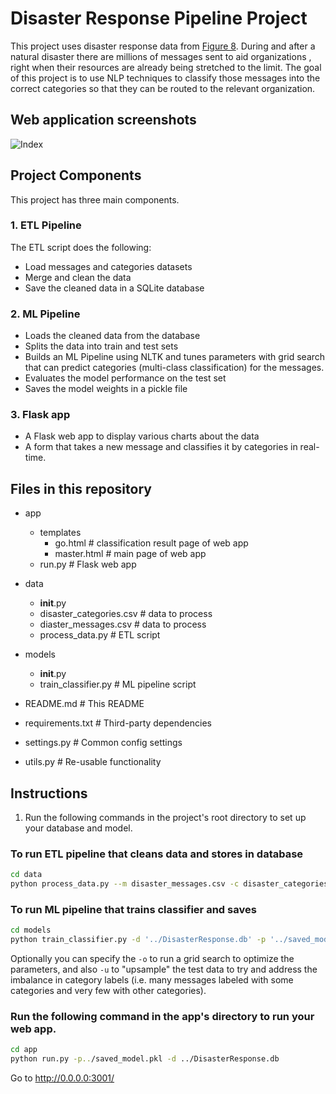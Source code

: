 # Disaster Response Pipeline Project

This project uses disaster response data from [Figure 8](https://appen.com/).
During and after a natural disaster there are millions of messages sent to aid organizations
, right when their resources are already being stretched to the limit. 
The goal of this project is to use NLP techniques to classify those messages into
the correct categories so that they can be routed to the relevant organization.

## Web application screenshots

![Index](images/screenshot1.jpg?raw=true "Dashboard 1")


## Project Components

This project has three main components.

### 1. ETL Pipeline
   
The ETL script does the following:

- Load messages and categories datasets
- Merge and clean the data
- Save the cleaned data in a SQLite database

### 2. ML Pipeline

- Loads the cleaned data from the database
- Splits the data into train and test sets
- Builds an ML Pipeline using NLTK and tunes parameters with grid search
  that can predict categories (multi-class classification) for the messages.
- Evaluates the model performance on the test set
- Saves the model weights in a pickle file

### 3. Flask app

- A Flask web app to display various charts about the data
- A form that takes a new message and classifies it by categories in real-time.

## Files in this repository 

- app
  - templates
    - go.html  # classification result page of web app
    - master.html  # main page of web app
  - run.py  # Flask web app
- data
  - __init__.py
  - disaster_categories.csv   # data to process
  - diaster_messages.csv  # data to process
  - process_data.py  # ETL script
- models
  - __init__.py 
  - train_classifier.py   # ML pipeline script
  
- README.md   # This README
- requirements.txt   # Third-party dependencies
- settings.py  # Common config settings
- utils.py   # Re-usable functionality

## Instructions

1. Run the following commands in the project's root directory to set up your database and model.
   
### To run ETL pipeline that cleans data and stores in database

```bash
cd data
python process_data.py --m disaster_messages.csv -c disaster_categories.csv --d ../DisasterResponse.db
```

### To run ML pipeline that trains classifier and saves

```bash
cd models
python train_classifier.py -d '../DisasterResponse.db' -p '../saved_model.pkl'
```

Optionally you can specify the `-o` to run a grid search to optimize the parameters, and
also `-u` to "upsample" the test data to try and address the imbalance in category labels
(i.e. many messages labeled with some categories and very few with other categories).

### Run the following command in the app's directory to run your web app.

```bash
cd app
python run.py -p../saved_model.pkl -d ../DisasterResponse.db
```

Go to http://0.0.0.0:3001/


